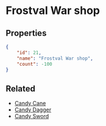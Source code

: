 # Frostval War shop

<no description available>

## Properties

```json
{
    "id": 21,
    "name": "Frostval War shop",
    "count": -100
}
```

## Related

- [Candy Cane](../items/632-candy-cane.md)
- [Candy Dagger](../items/628-candy-dagger.md)
- [Candy Sword](../items/624-candy-sword.md)

